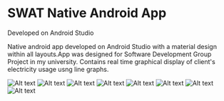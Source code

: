 # SWAT Native Android App
Developed on Android Studio

Native android app developed on Android Studio with a material design within all layouts.App was designed for Software Development Group Project in my university. Contains real time graphical display of client's electricity usage usng line graphs.

![Alt text](screenshots/Screenshot_1522811767.png)
![Alt text](screenshots/Screenshot_1522811773.png)
![Alt text](screenshots/Screenshot_1522811779.png)
![Alt text](screenshots/Screenshot_1522811807.png)
![Alt text](screenshots/Screenshot_1522811815.png)
![Alt text](screenshots/Screenshot_1522812282.png)
![Alt text](screenshots/Screenshot_1522812285.png)
![Alt text](screenshots/Screenshot_1522812291.png)
